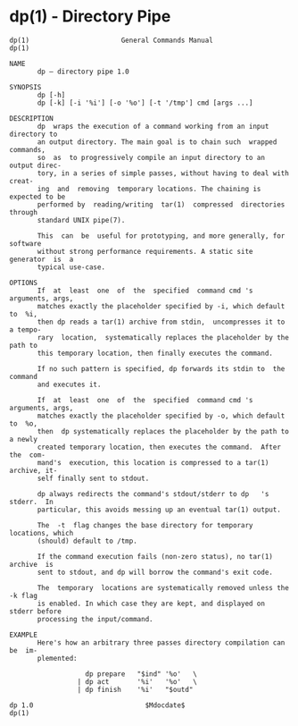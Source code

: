 # dp(1) - Directory Pipe

    dp(1)                       General Commands Manual                      dp(1)
    
    NAME
           dp — directory pipe 1.0
    
    SYNOPSIS
           dp [-h]
           dp [-k] [-i '%i'] [-o '%o'] [-t '/tmp'] cmd [args ...]
    
    DESCRIPTION
           dp  wraps the execution of a command working from an input directory to
           an output directory. The main goal is to chain such  wrapped  commands,
           so  as  to progressively compile an input directory to an output direc‐
           tory, in a series of simple passes, without having to deal with  creat‐
           ing  and  removing  temporary locations. The chaining is expected to be
           performed by  reading/writing  tar(1)  compressed  directories  through
           standard UNIX pipe(7).
    
           This  can  be  useful for prototyping, and more generally, for software
           without strong performance requirements. A static site generator  is  a
           typical use-case.
    
    OPTIONS
           If  at  least  one  of  the  specified  command cmd 's arguments, args,
           matches exactly the placeholder specified by -i, which default  to  %i,
           then dp reads a tar(1) archive from stdin,  uncompresses it to a tempo‐
           rary  location,  systematically replaces the placeholder by the path to
           this temporary location, then finally executes the command.
    
           If no such pattern is specified, dp forwards its stdin to  the  command
           and executes it.
    
           If  at  least  one  of  the  specified  command cmd 's arguments, args,
           matches exactly the placeholder specified by -o, which default  to  %o,
           then  dp systematically replaces the placeholder by the path to a newly
           created temporary location, then executes the command.  After the  com‐
           mand's  execution, this location is compressed to a tar(1) archive, it‐
           self finally sent to stdout.
    
           dp always redirects the command's stdout/stderr to dp   's  stderr.  In
           particular, this avoids messing up an eventual tar(1) output.
    
           The  -t  flag changes the base directory for temporary locations, which
           (should) default to /tmp.
    
           If the command execution fails (non-zero status), no tar(1) archive  is
           sent to stdout, and dp will borrow the command's exit code.
    
           The  temporary  locations are systematically removed unless the -k flag
           is enabled. In which case they are kept, and displayed on stderr before
           processing the input/command.
    
    EXAMPLE
           Here's how an arbitrary three passes directory compilation can  be  im‐
           plemented:
    
                       dp prepare   "$ind" '%o'   \
                     | dp act       '%i'   '%o'   \
                     | dp finish    '%i'   "$outd"
    
    dp 1.0                            $Mdocdate$                             dp(1)
